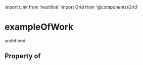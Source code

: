 import Link from 'next/link'
import Grid from '@components/Grid'

# exampleOfWork

undefined

## Property of



